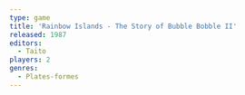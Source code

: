 ```yaml
---
type: game
title: 'Rainbow Islands - The Story of Bubble Bobble II'
released: 1987
editors: 
  - Taito
players: 2
genres:
  - Plates-formes
---
```

